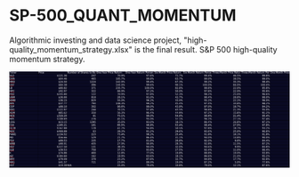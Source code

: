 # SP-500_QUANT_MOMENTUM
Algorithmic investing and data science project, "high-quality_momentum_strategy.xlsx" is the final result. 
S&P 500 high-quality momentum strategy. 

![Preview](https://github.com/sergio-abu/SP500_QUANT-MOMENTUM/blob/master/preview.png)
